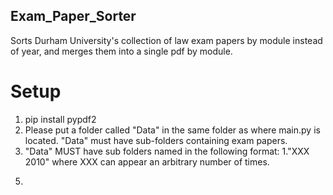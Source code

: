 ## Exam_Paper_Sorter

Sorts Durham University's collection of law exam papers by module instead of year, and merges them into a single pdf by module.

# Setup
1. pip install pypdf2
1. Please put a folder called "Data" in the same folder as where main.py is located. "Data" must have sub-folders containing exam papers.
1. "Data" MUST have sub folders named in the following format:
    1."XXX 2010" where XXX can appear an arbitrary number of times.
5) 
